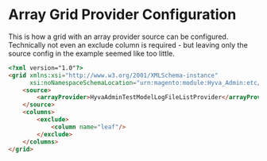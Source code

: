 # Array Grid Provider Configuration

This is how a grid with an array provider source can be configured.
Technically not even an exclude column is required - but leaving only the source config in the example seemed like too little.

```html
<?xml version="1.0"?>
<grid xmlns:xsi="http://www.w3.org/2001/XMLSchema-instance"
      xsi:noNamespaceSchemaLocation="urn:magento:module:Hyva_Admin:etc/hyva-grid.xsd">
    <source>
        <arrayProvider>HyvaAdminTestModelLogFileListProvider</arrayProvider>
    </source>
    <columns>
        <exclude>
            <column name="leaf"/>
        </exclude>
    </columns>
</grid>
```

